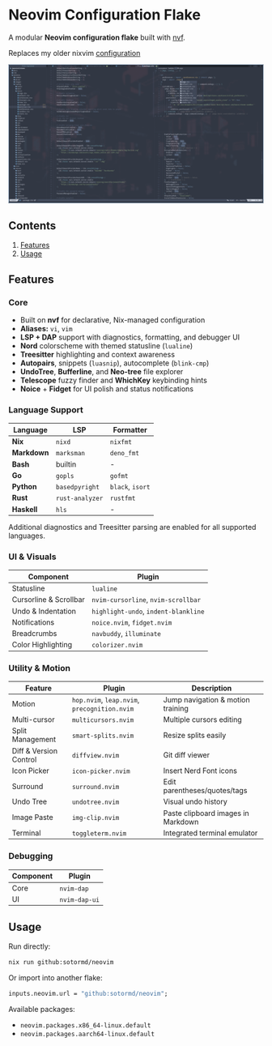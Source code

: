 # Neovim Configuration Flake

A modular **Neovim configuration flake** built with [nvf](https://github.com/notashelf/nvf).

Replaces my older nixvim [configuration](https://github.com/sotormd/neovim-nixvim)

![Screenshot](./screenshots/neovim.png)

## Contents

1. [Features](#features)
2. [Usage](#usage)

## Features

### Core

* Built on **nvf** for declarative, Nix-managed configuration
* **Aliases:** `vi`, `vim`
* **LSP + DAP** support with diagnostics, formatting, and debugger UI
* **Nord** colorscheme with themed statusline (`lualine`)
* **Treesitter** highlighting and context awareness
* **Autopairs**, snippets (`luasnip`), autocomplete (`blink-cmp`)
* **UndoTree**, **Bufferline**, and **Neo-tree** file explorer
* **Telescope** fuzzy finder and **WhichKey** keybinding hints
* **Noice** + **Fidget** for UI polish and status notifications

### Language Support

| Language     | LSP             | Formatter        |
| ------------ | --------------- | ---------------- |
| **Nix**      | `nixd`          | `nixfmt`         |
| **Markdown** | `marksman`      | `deno_fmt`       |
| **Bash**     | builtin         | -                |
| **Go**       | `gopls`         | `gofmt`          |
| **Python**   | `basedpyright`  | `black`, `isort` |
| **Rust**     | `rust-analyzer` | `rustfmt`        |
| **Haskell**  | `hls`           | -                |

Additional diagnostics and Treesitter parsing are enabled for all supported languages.

### UI & Visuals

| Component              | Plugin                                  |
| ---------------------- | --------------------------------------- |
| Statusline             | `lualine`                               |
| Cursorline & Scrollbar | `nvim-cursorline`, `nvim-scrollbar`     |
| Undo & Indentation     | `highlight-undo`, `indent-blankline`    |
| Notifications          | `noice.nvim`, `fidget.nvim`             |
| Breadcrumbs            | `navbuddy`, `illuminate`                |
| Color Highlighting     | `colorizer.nvim`                        |

### Utility & Motion

| Feature                | Plugin                                       | Description                        |
| ---------------------- | -------------------------------------------- | ---------------------------------- |
| Motion                 | `hop.nvim`, `leap.nvim`, `precognition.nvim` | Jump navigation & motion training  |
| Multi-cursor           | `multicursors.nvim`                          | Multiple cursors editing           |
| Split Management       | `smart-splits.nvim`                          | Resize splits easily               |
| Diff & Version Control | `diffview.nvim`                              | Git diff viewer                    |
| Icon Picker            | `icon-picker.nvim`                           | Insert Nerd Font icons             |
| Surround               | `surround.nvim`                              | Edit parentheses/quotes/tags       |
| Undo Tree              | `undotree.nvim`                              | Visual undo history                |
| Image Paste            | `img-clip.nvim`                              | Paste clipboard images in Markdown |
| Terminal               | `toggleterm.nvim`                            | Integrated terminal emulator       |

### Debugging

| Component | Plugin        |
| --------- | ------------- |
| Core      | `nvim-dap`    |
| UI        | `nvim-dap-ui` |

## Usage

Run directly:

```bash
nix run github:sotormd/neovim
```

Or import into another flake:

```nix
inputs.neovim.url = "github:sotormd/neovim";
```

Available packages:

* `neovim.packages.x86_64-linux.default`
* `neovim.packages.aarch64-linux.default`

